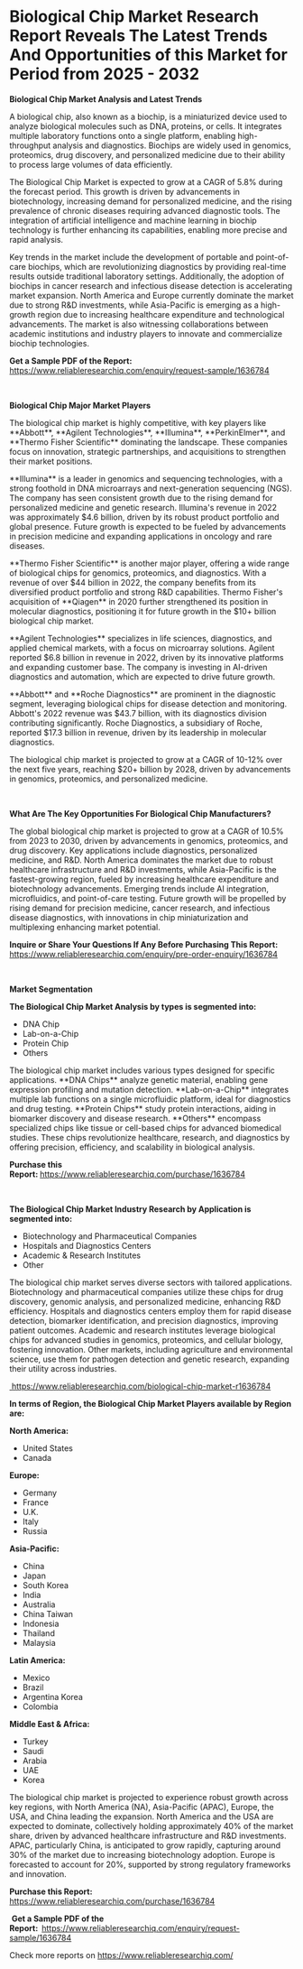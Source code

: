 <p><h1>Biological Chip Market Research Report Reveals The Latest Trends And Opportunities of this Market for Period from 2025 - 2032</h1></p><p><strong>Biological Chip Market Analysis and Latest Trends</strong></p>
<p><p>A biological chip, also known as a biochip, is a miniaturized device used to analyze biological molecules such as DNA, proteins, or cells. It integrates multiple laboratory functions onto a single platform, enabling high-throughput analysis and diagnostics. Biochips are widely used in genomics, proteomics, drug discovery, and personalized medicine due to their ability to process large volumes of data efficiently.</p><p>The Biological Chip Market is expected to grow at a CAGR of 5.8% during the forecast period. This growth is driven by advancements in biotechnology, increasing demand for personalized medicine, and the rising prevalence of chronic diseases requiring advanced diagnostic tools. The integration of artificial intelligence and machine learning in biochip technology is further enhancing its capabilities, enabling more precise and rapid analysis.</p><p>Key trends in the market include the development of portable and point-of-care biochips, which are revolutionizing diagnostics by providing real-time results outside traditional laboratory settings. Additionally, the adoption of biochips in cancer research and infectious disease detection is accelerating market expansion. North America and Europe currently dominate the market due to strong R&D investments, while Asia-Pacific is emerging as a high-growth region due to increasing healthcare expenditure and technological advancements. The market is also witnessing collaborations between academic institutions and industry players to innovate and commercialize biochip technologies.</p></p>
<p><strong>Get a Sample PDF of the Report:&nbsp;</strong> <a href="https://www.reliableresearchiq.com/enquiry/request-sample/1636784?utm_campaign=2224&utm_medium=2&utm_source=Github&utm_content=ia&utm_term=25012025&utm_id=biological-chip">https://www.reliableresearchiq.com/enquiry/request-sample/1636784</a></p>
<p>&nbsp;</p>
<p><strong>Biological Chip Major Market Players</strong></p>
<p><p>The biological chip market is highly competitive, with key players like **Abbott**, **Agilent Technologies**, **Illumina**, **PerkinElmer**, and **Thermo Fisher Scientific** dominating the landscape. These companies focus on innovation, strategic partnerships, and acquisitions to strengthen their market positions.</p><p>**Illumina** is a leader in genomics and sequencing technologies, with a strong foothold in DNA microarrays and next-generation sequencing (NGS). The company has seen consistent growth due to the rising demand for personalized medicine and genetic research. Illumina's revenue in 2022 was approximately $4.6 billion, driven by its robust product portfolio and global presence. Future growth is expected to be fueled by advancements in precision medicine and expanding applications in oncology and rare diseases.</p><p>**Thermo Fisher Scientific** is another major player, offering a wide range of biological chips for genomics, proteomics, and diagnostics. With a revenue of over $44 billion in 2022, the company benefits from its diversified product portfolio and strong R&D capabilities. Thermo Fisher's acquisition of **Qiagen** in 2020 further strengthened its position in molecular diagnostics, positioning it for future growth in the $10+ billion biological chip market.</p><p>**Agilent Technologies** specializes in life sciences, diagnostics, and applied chemical markets, with a focus on microarray solutions. Agilent reported $6.8 billion in revenue in 2022, driven by its innovative platforms and expanding customer base. The company is investing in AI-driven diagnostics and automation, which are expected to drive future growth.</p><p>**Abbott** and **Roche Diagnostics** are prominent in the diagnostic segment, leveraging biological chips for disease detection and monitoring. Abbott's 2022 revenue was $43.7 billion, with its diagnostics division contributing significantly. Roche Diagnostics, a subsidiary of Roche, reported $17.3 billion in revenue, driven by its leadership in molecular diagnostics.</p><p>The biological chip market is projected to grow at a CAGR of 10-12% over the next five years, reaching $20+ billion by 2028, driven by advancements in genomics, proteomics, and personalized medicine.</p></p>
<p>&nbsp;</p>
<p><strong>What Are The Key Opportunities For Biological Chip Manufacturers?</strong></p>
<p><p>The global biological chip market is projected to grow at a CAGR of 10.5% from 2023 to 2030, driven by advancements in genomics, proteomics, and drug discovery. Key applications include diagnostics, personalized medicine, and R&D. North America dominates the market due to robust healthcare infrastructure and R&D investments, while Asia-Pacific is the fastest-growing region, fueled by increasing healthcare expenditure and biotechnology advancements. Emerging trends include AI integration, microfluidics, and point-of-care testing. Future growth will be propelled by rising demand for precision medicine, cancer research, and infectious disease diagnostics, with innovations in chip miniaturization and multiplexing enhancing market potential.</p></p>
<p><strong>Inquire or Share Your Questions If Any Before Purchasing This Report:</strong> <a href="https://www.reliableresearchiq.com/enquiry/pre-order-enquiry/1636784?utm_campaign=2224&utm_medium=2&utm_source=Github&utm_content=ia&utm_term=25012025&utm_id=biological-chip">https://www.reliableresearchiq.com/enquiry/pre-order-enquiry/1636784</a></p>
<p>&nbsp;</p>
<p><strong>Market Segmentation</strong></p>
<p><strong>The Biological Chip Market Analysis by types is segmented into:</strong></p>
<p><ul><li>DNA Chip</li><li>Lab-on-a-Chip</li><li>Protein Chip</li><li>Others</li></ul></p>
<p><p>The biological chip market includes various types designed for specific applications. **DNA Chips** analyze genetic material, enabling gene expression profiling and mutation detection. **Lab-on-a-Chip** integrates multiple lab functions on a single microfluidic platform, ideal for diagnostics and drug testing. **Protein Chips** study protein interactions, aiding in biomarker discovery and disease research. **Others** encompass specialized chips like tissue or cell-based chips for advanced biomedical studies. These chips revolutionize healthcare, research, and diagnostics by offering precision, efficiency, and scalability in biological analysis.</p></p>
<p><strong>Purchase this Report:&nbsp;</strong><a href="https://www.reliableresearchiq.com/purchase/1636784?utm_campaign=2224&utm_medium=2&utm_source=Github&utm_content=ia&utm_term=25012025&utm_id=biological-chip">https://www.reliableresearchiq.com/purchase/1636784</a></p>
<p>&nbsp;</p>
<p><strong>The Biological Chip Market Industry Research by Application is segmented into:</strong></p>
<p><ul><li>Biotechnology and Pharmaceutical Companies</li><li>Hospitals and Diagnostics Centers</li><li>Academic & Research Institutes</li><li>Other</li></ul></p>
<p><p>The biological chip market serves diverse sectors with tailored applications. Biotechnology and pharmaceutical companies utilize these chips for drug discovery, genomic analysis, and personalized medicine, enhancing R&D efficiency. Hospitals and diagnostics centers employ them for rapid disease detection, biomarker identification, and precision diagnostics, improving patient outcomes. Academic and research institutes leverage biological chips for advanced studies in genomics, proteomics, and cellular biology, fostering innovation. Other markets, including agriculture and environmental science, use them for pathogen detection and genetic research, expanding their utility across industries.</p></p>
<p><a href="https://www.reliableresearchiq.com/biological-chip-market-r1636784?utm_campaign=2224&utm_medium=2&utm_source=Github&utm_content=ia&utm_term=25012025&utm_id=biological-chip">&nbsp;https://www.reliableresearchiq.com/biological-chip-market-r1636784</a></p>
<p><strong>In terms of Region, the Biological Chip Market Players available by Region are:</strong></p>
<p>
    <p> <strong> North America: </strong>
        <ul>
            <li>United States</li>
            <li>Canada</li>
        </ul>
        </p> 
    <p> <strong> Europe: </strong>
        <ul>
            <li>Germany</li>
            <li>France</li>
            <li>U.K.</li>
            <li>Italy</li>
            <li>Russia</li>
        </ul>
        </p> 
    <p> <strong> Asia-Pacific: </strong>
        <ul>
            <li>China</li>
            <li>Japan</li>
            <li>South Korea</li>
            <li>India</li>
            <li>Australia</li>
            <li>China Taiwan</li>
            <li>Indonesia</li>
            <li>Thailand</li>
            <li>Malaysia</li>
        </ul>
        </p> 
    <p> <strong> Latin America: </strong>
        <ul>
            <li>Mexico</li>
            <li>Brazil</li>
            <li>Argentina Korea</li>
            <li>Colombia</li>
        </ul>
        </p> 
    <p> <strong> Middle East & Africa: </strong>
        <ul>
            <li>Turkey</li>
            <li>Saudi</li>
            <li>Arabia</li>
            <li>UAE</li>
            <li>Korea</li>
        </ul>
    </p>
    </p>
<p><p>The biological chip market is projected to experience robust growth across key regions, with North America (NA), Asia-Pacific (APAC), Europe, the USA, and China leading the expansion. North America and the USA are expected to dominate, collectively holding approximately 40% of the market share, driven by advanced healthcare infrastructure and R&D investments. APAC, particularly China, is anticipated to grow rapidly, capturing around 30% of the market due to increasing biotechnology adoption. Europe is forecasted to account for 20%, supported by strong regulatory frameworks and innovation.</p></p>
<p><strong>Purchase this Report: </strong><a href="https://www.reliableresearchiq.com/purchase/1636784?utm_campaign=2224&utm_medium=2&utm_source=Github&utm_content=ia&utm_term=25012025&utm_id=biological-chip">https://www.reliableresearchiq.com/purchase/1636784</a></p>
<p>&nbsp;<strong>Get a Sample PDF of the Report:&nbsp;&nbsp;</strong><a href="https://www.reliableresearchiq.com/enquiry/request-sample/1636784?utm_campaign=2224&utm_medium=2&utm_source=Github&utm_content=ia&utm_term=25012025&utm_id=biological-chip">https://www.reliableresearchiq.com/enquiry/request-sample/1636784</a></p>
<p><strong></strong></p>
<p>Check more reports on <a href="https://www.reliableresearchiq.com/?utm_campaign=2224&utm_medium=2&utm_source=Github&utm_content=ia&utm_term=25012025&utm_id=biological-chip">https://www.reliableresearchiq.com/</a></p>